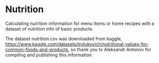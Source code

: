 # Nutrition
Calculating nutrition information for menu items or home recipes with a dataset of nutrition info of basic products.

The dataset nutrition.csv was downloaded from kaggle, https://www.kaggle.com/datasets/trolukovich/nutritional-values-for-common-foods-and-products,
so thank you to Aleksandr Antonov for compiling and publishing this information.
